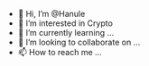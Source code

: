 - 👋 Hi, I’m @Hanule
- 👀 I’m interested in Crypto
- 🌱 I’m currently learning ...
- 💞️ I’m looking to collaborate on ...
- 📫 How to reach me ...

<!---
Hanule/Hanule is a ✨ special ✨ repository because its `README.md` (this file) appears on your GitHub profile.
You can click the Preview link to take a look at your changes.
--->
